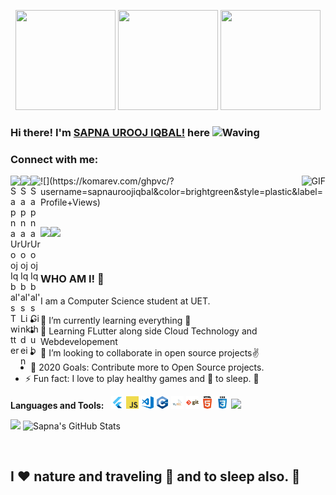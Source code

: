 <p align="center"> <img src="https://octodex.github.com/images/welcometocat.png" height="160px" width="160px"> <img src="https://octodex.github.com/images/daftpunktocat-guy.gif" height="160px" width="160px"> <img src="https://octodex.github.com/images/femalecodertocat.png" height="160px" width="160px">


### Hi there! I'm [SAPNA UROOJ IQBAL!](https://sapnauroojiqbal.github.io/) here <img src="https://github.com/TheDudeThatCode/TheDudeThatCode/blob/master/Assets/Hi.gif" width="30px" alt="Waving">

### Connect with me:

<a href="https://twitter.com/SapnaUroojIqbal">
  <img align="left" alt="Sapna Urooj Iqbal's Twitter" width="16px" src="https://cdn.jsdelivr.net/npm/simple-icons@v3/icons/twitter.svg" />
</a>
<a href="https://www.linkedin.com/in/sapna-urooj-iqbal-835803198/">
  <img align="left" alt="Sapna Urooj Iqbal's Linkdein" width="16px" src="https://cdn.jsdelivr.net/npm/simple-icons@v3/icons/linkedin.svg" />
</a>
<a href="https://github.com/sapnauroojiqbal">
  <img align="left" alt="Sapna Urooj Iqbal's Github" width="16px" src="https://cdn.jsdelivr.net/npm/simple-icons@v3/icons/github.svg" />
</a>
<img align="right" alt="GIF" src="https://media.giphy.com/media/PiQejEf31116URju4V/giphy.gif" />
![](https://komarev.com/ghpvc/?username=sapnauroojiqbal&color=brightgreen&style=plastic&label=Profile+Views)

<br />

<p align="left">
  <br><img src="https://badges.pufler.dev/visits/sapnauroojiqbal/sapnauroojiqbal/"><img src="https://badges.pufler.dev/years/sapnauroojiqbal/">
</p>

<br />

### WHO AM I! 🤔 &nbsp;

I am a Computer Science student at UET.
- 🌱 I’m currently learning everything 🤣
- 🔭 Learning FLutter along side Cloud Technology and Webdevelopement
- 👯 I’m looking to collaborate in open source projects✌
- 🥅 2020 Goals: Contribute more to Open Source projects.
- ⚡ Fun fact: I love to play healthy games and 🤩 to sleep. 🤣

**Languages and Tools:** &nbsp;
<code><img height="20" src="https://raw.githubusercontent.com/github/explore/80688e429a7d4ef2fca1e82350fe8e3517d3494d/topics/flutter/flutter.png"></code>
<code><img height="20" src="https://raw.githubusercontent.com/github/explore/80688e429a7d4ef2fca1e82350fe8e3517d3494d/topics/javascript/javascript.png"></code>
<code><img height="20" src="https://raw.githubusercontent.com/github/explore/80688e429a7d4ef2fca1e82350fe8e3517d3494d/topics/visual-studio-code/visual-studio-code.png"></code>
<code><img height="20" src="https://raw.githubusercontent.com/github/explore/80688e429a7d4ef2fca1e82350fe8e3517d3494d/topics/cpp/cpp.png"></code>
<code><img height="20" src="https://raw.githubusercontent.com/github/explore/80688e429a7d4ef2fca1e82350fe8e3517d3494d/topics/mysql/mysql.png"></code>
<code><img height="20" src="https://raw.githubusercontent.com/github/explore/80688e429a7d4ef2fca1e82350fe8e3517d3494d/topics/git/git.png"></code>
<code><img height="20" src="https://raw.githubusercontent.com/github/explore/80688e429a7d4ef2fca1e82350fe8e3517d3494d/topics/html/html.png"></code>
<code><img height="20" src="https://raw.githubusercontent.com/github/explore/80688e429a7d4ef2fca1e82350fe8e3517d3494d/topics/css/css.png"></code>
<code><img height="20" src="https://simpleicons.org/icons/csharp.svg"></code>
<p>
  <img src="https://github-readme-stats.vercel.app/api/top-langs/?usernamesapnauroojiqbal=&theme=shades-of-purple&hide_langs_below=1&layout=compact" />
  <img src="https://github-readme-stats.vercel.app/api?username=sapnauroojiqbal&show_icons=true&hide_border=true&count_private=true&theme=shades-of-purple&icon_color=fad000" alt="Sapna's GitHub Stats">
</p>

<br />

## I ❤️ nature and traveling 🤩 and to sleep also. 🤣
